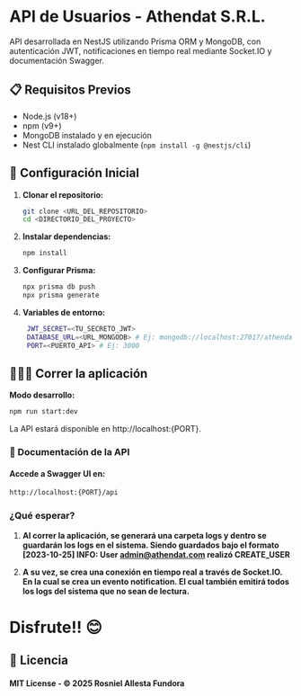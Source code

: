# API de Usuarios - Athendat S.R.L.

API desarrollada en NestJS utilizando Prisma ORM y MongoDB, con autenticación JWT, notificaciones en tiempo real mediante Socket.IO y documentación Swagger.

## 📋 Requisitos Previos

- Node.js (v18+)
- npm (v9+)
- MongoDB instalado y en ejecución
- Nest CLI instalado globalmente (`npm install -g @nestjs/cli`)

## 🚀 Configuración Inicial

1. **Clonar el repositorio:**
   ```bash
   git clone <URL_DEL_REPOSITORIO>
   cd <DIRECTORIO_DEL_PROYECTO>
   ```

2. **Instalar dependencias:**
   ```bash
   npm install
    ```

3. **Configurar Prisma:**
   ```bash
   npx prisma db push  
   npx prisma generate
    ```


4. **Variables de entorno:**
   ```bash
    JWT_SECRET=<TU_SECRETO_JWT>
    DATABASE_URL=<URL_MONGODB> # Ej: mongodb://localhost:27017/athendat
    PORT=<PUERTO_API> # Ej: 3000
   ```

##  🏃‍♀️‍➡️ Correr la aplicación

**Modo desarrollo:**
```bash
npm run start:dev
```

La API estará disponible en http://localhost:{PORT}.

### 📘 Documentación de la API

#### Accede a Swagger UI en:

  ```bash
  http://localhost:{PORT}/api
  ```

### ¿Qué esperar?

1. **Al correr la aplicación, se generará una carpeta logs y dentro se guardarán los logs en el sistema. Siendo guardados bajo el formato [2023-10-25] INFO: User admin@athendat.com realizó CREATE_USER**

2. **A su vez, se crea una conexión en tiempo real a través de Socket.IO. En la cual se crea un evento notification. El cual también emitirá todos los logs del sistema que no sean de lectura.**



# Disfrute!! 😊


## 📄 Licencia

#### MIT License - © 2025 Rosniel Allesta Fundora